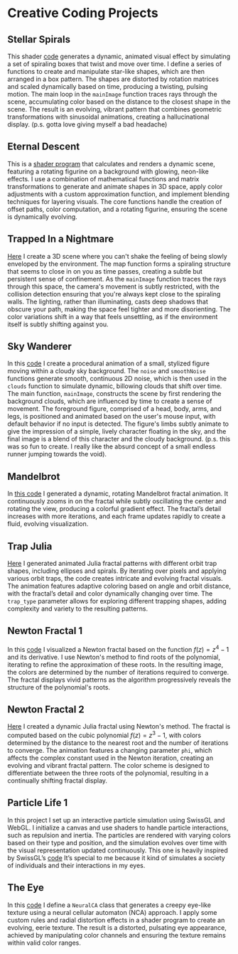# Creative Coding Projects

## Stellar Spirals

This shader [code](https://github.com/sogandstormesalehi/graphics/blob/main/StellarSpirals.glsl) generates a dynamic, animated visual effect by simulating a set of spiraling boxes that twist and move over time. I define a series of functions to create and manipulate star-like shapes, which are then arranged in a box pattern. The shapes are distorted by rotation matrices and scaled dynamically based on time, producing a twisting, pulsing motion. The main loop in the `mainImage` function traces rays through the scene, accumulating color based on the distance to the closest shape in the scene. The result is an evolving, vibrant pattern that combines geometric transformations with sinusoidal animations, creating a hallucinational display. (p.s. gotta love giving myself a bad headache)

## Eternal Descent

This is a [shader program](https://github.com/sogandstormesalehi/graphics/blob/main/EternalDescent.glsl) that calculates and renders a dynamic scene, featuring a rotating figurine on a background with glowing, neon-like effects. I use a combination of mathematical functions and matrix transformations to generate and animate shapes in 3D space, apply color adjustments with a custom approximation function, and implement blending techniques for layering visuals. The core functions handle the creation of offset paths, color computation, and a rotating figurine, ensuring the scene is dynamically evolving.

## Trapped In a Nightmare

[Here](https://github.com/sogandstormesalehi/Creative-Coding/blob/main/SuffocationInTheAbyss.glsl) I create a 3D scene where you can't shake the feeling of being slowly enveloped by the environment. The map function forms a spiraling structure that seems to close in on you as time passes, creating a subtle but persistent sense of confinement. As the `mainImage` function traces the rays through this space, the camera's movement is subtly restricted, with the collision detection ensuring that you're always kept close to the spiraling walls. The lighting, rather than illuminating, casts deep shadows that obscure your path, making the space feel tighter and more disorienting. The color variations shift in a way that feels unsettling, as if the environment itself is subtly shifting against you.

## Sky Wanderer

In this [code](https://github.com/sogandstormesalehi/graphics/blob/main/SkyWanderer.glsl) I create a procedural animation of a small, stylized figure moving within a cloudy sky background. The `noise` and `smoothNoise` functions generate smooth, continuous 2D noise, which is then used in the `clouds` function to simulate dynamic, billowing clouds that shift over time. The main function, `mainImage`, constructs the scene by first rendering the background clouds, which are influenced by time to create a sense of movement. The foreground figure, comprised of a head, body, arms, and legs, is positioned and animated based on the user's mouse input, with default behavior if no input is detected. The figure's limbs subtly animate to give the impression of a simple, lively character floating in the sky, and the final image is a blend of this character and the cloudy background. (p.s. this was so fun to create. I really like the absurd concept of a small endless runner jumping towards the void).

## Mandelbrot

In [this code](https://github.com/sogandstormesalehi/graphics/blob/main/Mandelbrot.py) I generated a dynamic, rotating Mandelbrot fractal animation. It continuously zooms in on the fractal while subtly oscillating the center and rotating the view, producing a colorful gradient effect. The fractal’s detail increases with more iterations, and each frame updates rapidly to create a fluid, evolving visualization.

## Trap Julia

[Here](https://github.com/sogandstormesalehi/Creative-Coding/blob/main/spiral-eclipse-julia.py) I generated animated Julia fractal patterns with different orbit trap shapes, including ellipses and spirals. By iterating over pixels and applying various orbit traps, the code creates intricate and evolving fractal visuals. The animation features adaptive coloring based on angle and orbit distance, with the fractal’s detail and color dynamically changing over time. The `trap_type` parameter allows for exploring different trapping shapes, adding complexity and variety to the resulting patterns.

## Newton Fractal 1

In this [code](https://github.com/sogandstormesalehi/graphics/blob/main/newton.py) I visualized a Newton fractal based on the function $f(z) = z^4 - 1$ and its derivative. I use Newton's method to find roots of the polynomial, iterating to refine the approximation of these roots. In the resulting image, the colors are determined by the number of iterations required to converge. The fractal displays vivid patterns as the algorithm progressively reveals the structure of the polynomial's roots.

## Newton Fractal 2

[Here](https://github.com/sogandstormesalehi/graphics/blob/main/newton-animated.py) I created a dynamic Julia fractal using Newton's method. The fractal is computed based on the cubic polynomial $f(z) = z^3 - 1$, with colors determined by the distance to the nearest root and the number of iterations to converge. The animation features a changing parameter `phi`, which affects the complex constant used in the Newton iteration, creating an evolving and vibrant fractal pattern. The color scheme is designed to differentiate between the three roots of the polynomial, resulting in a continually shifting fractal display.

## Particle Life 1

In this project I set up an interactive particle simulation using SwissGL and WebGL. I initialize a canvas and use shaders to handle particle interactions, such as repulsion and inertia. The particles are rendered with varying colors based on their type and position, and the simulation evolves over time with the visual representation updated continuously. This one is heavily inspired by SwissGL’s [code](https://github.com/google/swissgl/tree/main#:~:text=Soon%20randomly%20scattered,of%20boilerplate%20code.) It’s special to me because it kind of simulates a society of individuals and their interactions in my eyes.

## The Eye

In this [code](https://github.com/sogandstormesalehi/graphics/blob/main/NeuralCA_Eye.js) I define a `NeuralCA` class that generates a creepy eye-like texture using a neural cellular automaton (NCA) approach. I apply some custom rules and radial distortion effects in a shader program to create an evolving, eerie texture. The result is a distorted, pulsating eye appearance, achieved by manipulating color channels and ensuring the texture remains within valid color ranges.
